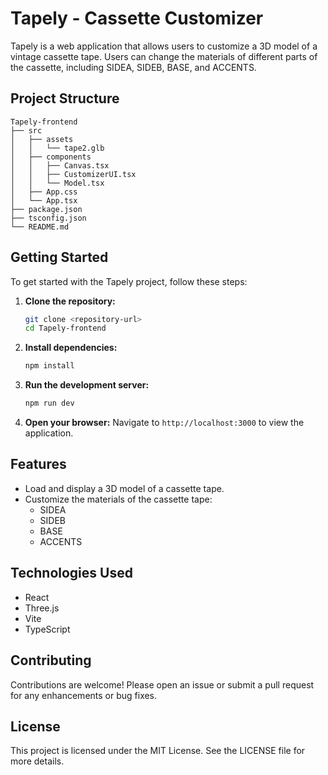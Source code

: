 # Tapely - Cassette Customizer

Tapely is a web application that allows users to customize a 3D model of a vintage cassette tape. Users can change the materials of different parts of the cassette, including SIDEA, SIDEB, BASE, and ACCENTS.

## Project Structure

```
Tapely-frontend
├── src
│   ├── assets
│   │   └── tape2.glb
│   ├── components
│   │   ├── Canvas.tsx
│   │   ├── CustomizerUI.tsx
│   │   └── Model.tsx
│   ├── App.css
│   └── App.tsx
├── package.json
├── tsconfig.json
└── README.md
```

## Getting Started

To get started with the Tapely project, follow these steps:

1. **Clone the repository:**
   ```bash
   git clone <repository-url>
   cd Tapely-frontend
   ```

2. **Install dependencies:**
   ```bash
   npm install
   ```

3. **Run the development server:**
   ```bash
   npm run dev
   ```

4. **Open your browser:**
   Navigate to `http://localhost:3000` to view the application.

## Features

- Load and display a 3D model of a cassette tape.
- Customize the materials of the cassette tape:
  - SIDEA
  - SIDEB
  - BASE
  - ACCENTS

## Technologies Used

- React
- Three.js
- Vite
- TypeScript

## Contributing

Contributions are welcome! Please open an issue or submit a pull request for any enhancements or bug fixes.

## License

This project is licensed under the MIT License. See the LICENSE file for more details.